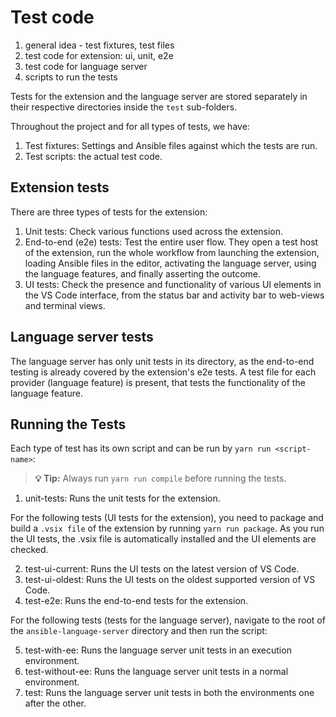 # Test code

1. general idea - test fixtures, test files
2. test code for extension: ui, unit, e2e
3. test code for language server
4. scripts to run the tests

Tests for the extension and the language server are stored separately in their respective directories inside the `test` sub-folders.

Throughout the project and for all types of tests, we have:

1. Test fixtures: Settings and Ansible files against which the tests are run.
2. Test scripts: the actual test code.

## Extension tests

There are three types of tests for the extension:

1. Unit tests: Check various functions used across the extension.
2. End-to-end (e2e) tests: Test the entire user flow. They open a test host of the extension, run the whole workflow from launching the extension, loading Ansible files in the editor, activating the language server, using the language features, and finally asserting the outcome.
3. UI tests: Check the presence and functionality of various UI elements in the VS Code interface, from the status bar and activity bar to web-views and terminal views.

## Language server tests

The language server has only unit tests in its directory, as the end-to-end testing is already covered by the extension's e2e tests. A test file for each provider (language feature) is present, that tests the functionality of the language feature.

## Running the Tests

Each type of test has its own script and can be run by `yarn run <script-name>`:

> **💡 Tip:** Always run `yarn run compile` before running the tests.

1. unit-tests: Runs the unit tests for the extension.

For the following tests (UI tests for the extension), you need to package and build a `.vsix file` of the extension by running `yarn run package`. As you run the UI tests, the .vsix file is automatically installed and the UI elements are checked.

2. test-ui-current: Runs the UI tests on the latest version of VS Code.
3. test-ui-oldest: Runs the UI tests on the oldest supported version of VS Code.
4. test-e2e: Runs the end-to-end tests for the extension.

For the following tests (tests for the language server), navigate to the root of the `ansible-language-server` directory and then run the script:

5. test-with-ee: Runs the language server unit tests in an execution environment.
6. test-without-ee: Runs the language server unit tests in a normal environment.
7. test: Runs the language server unit tests in both the environments one after the other.
